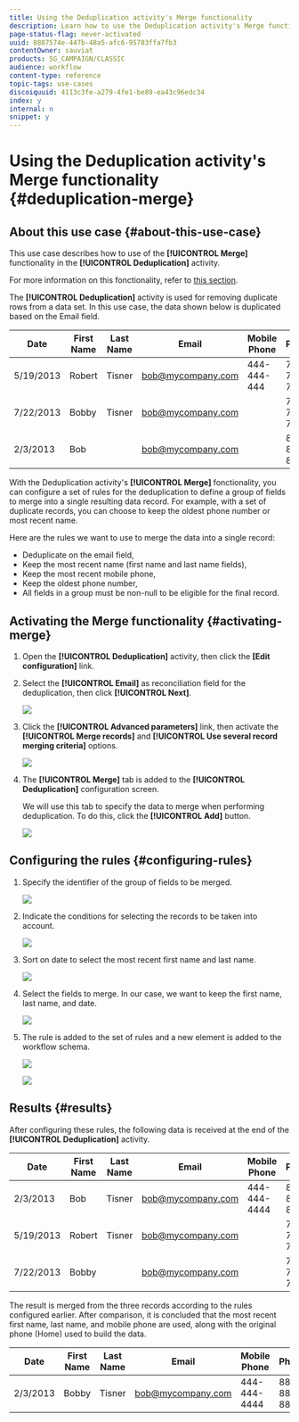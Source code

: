 ```yaml
---
title: Using the Deduplication activity's Merge functionality
description: Learn how to use the Deduplication activity's Merge functionality
page-status-flag: never-activated
uuid: 8887574e-447b-48a5-afc6-95783ffa7fb3
contentOwner: sauviat
products: SG_CAMPAIGN/CLASSIC
audience: workflow
content-type: reference
topic-tags: use-cases
discoiquuid: 4113c3fe-a279-4fe1-be89-ea43c96edc34
index: y
internal: n
snippet: y
---
```


# Using the Deduplication activity's Merge functionality {#deduplication-merge}

## About this use case {#about-this-use-case}

This use case describes how to use of the **[!UICONTROL Merge]** functionality in the **[!UICONTROL Deduplication]** activity.

For more information on this fonctionality, refer to [this section](../../workflow/using/deduplication.md#merging-fields-into-single-record).

The **[!UICONTROL Deduplication]** activity is used for removing duplicate rows from a data set. In this use case, the data shown below is duplicated based on the Email field. 

|Date | First Name | Last Name | Email | Mobile Phone | Phone|
|-----|------------|-----------|-------|--------------|------|
|5/19/2013 | Robert | Tisner | bob@mycompany.com | 444-444-444 | 777-777-7777|
|7/22/2013 | Bobby | Tisner | bob@mycompany.com | | 777-777-7777|
|2/3/2013 | Bob |  | bob@mycompany.com | | 888-888-8888|

With the Deduplication activity's **[!UICONTROL Merge]** fonctionality, you can configure a set of rules for the deduplication to define a group of fields to merge into a single resulting data record. For example, with a set of duplicate records, you can choose to keep the oldest phone number or most recent name.

Here are the rules we want to use to merge the data into a single record:

* Deduplicate on the email field,
* Keep the most recent name (first name and last name fields),
* Keep the most recent mobile phone,
* Keep the oldest phone number,
* All fields in a group must be non-null to be eligible for the final record.

## Activating the Merge functionality {#activating-merge}

1. Open the **[!UICONTROL Deduplication]** activity, then click the **[Edit configuration]** link.

1. Select the **[!UICONTROL Email]** as reconciliation field for the deduplication, then click **[!UICONTROL Next]**.

    ![](assets/uc_merge_edit.png)

1. Click the **[!UICONTROL Advanced parameters]** link, then activate the **[!UICONTROL Merge records]** and **[!UICONTROL Use several record merging criteria]** options.

    ![](assets/uc_merge_advanced_parameters.png)

1. The **[!UICONTROL Merge]** tab is added to the **[!UICONTROL Deduplication]** configuration screen.

    We will use this tab to specify the data to merge when performing deduplication. To do this, click the **[!UICONTROL Add]** button.

    ![](assets/uc_merge_add.png)

## Configuring the rules {#configuring-rules}

1. Specify the identifier of the group of fields to be merged.

    ![](assets/uc_merge_identifier.png)

1. Indicate the conditions for selecting the records to be taken into account.

    ![](assets/uc_merge_filter.png)

1. Sort on date to select the most recent first name and last name.

    ![](assets/uc_merge_sort.png)

1. Select the fields to merge. In our case, we want to keep the first name, last name, and date.

    ![](assets/uc_merge_keep.png)

1. The rule is added to the set of rules and a new element is added to the workflow schema.

    ![](assets/dedup8.png)
  
    ![](assets/dedup9.png)

## Results {#results}

After configuring these rules, the following data is received at the end of the **[!UICONTROL Deduplication]** activity.

Date | First Name | Last Name | Email | Mobile Phone | Phone
-----|------------|-----------|-------|--------------|------
2/3/2013 | Bob | Tisner | bob@mycompany.com | 444-444-4444 | 888-888-8888
5/19/2013 | Robert | Tisner | bob@mycompany.com |   | 777-777-7777
7/22/2013 | Bobby |   | bob@mycompany.com |   | 777-777-7777

The result is merged from the three records according to the rules configured earlier. After comparison, it is concluded that the most recent first name, last name, and mobile phone are used, along with the original phone (Home) used to build the data.

Date | First Name | Last Name | Email | Mobile Phone | Phone
-----|------------|-----------|-------|--------------|------
2/3/2013 | Bobby | Tisner | bob@mycompany.com | 444-444-4444 | 888-888-8888
